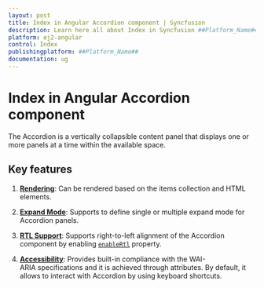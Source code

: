 ```yaml
---
layout: post
title: Index in Angular Accordion component | Syncfusion
description: Learn here all about Index in Syncfusion ##Platform_Name## Accordion component of Syncfusion Essential JS 2 and more.
platform: ej2-angular
control: Index 
publishingplatform: ##Platform_Name##
documentation: ug
---
```


# Index in Angular Accordion component

The Accordion is a vertically collapsible content panel that displays one or more panels at a time within the available space.

## Key features

1. **[Rendering](./getting-started/)**: Can be rendered based on the items collection and HTML elements.

2. **[Expand Mode](./expand-mode/)**: Supports to define single or multiple expand mode for Accordion panels.

3. **[RTL Support](https://ej2.syncfusion.com/angular/documentation/api/accordion#enablertl)**:  Supports right-to-left
 alignment of the Accordion component by enabling [`enableRtl`](https://ej2.syncfusion.com/angular/documentation/api/accordion#enablertl) property.

4. **[Accessibility](./accessibility/)**: Provides built-in compliance with the WAI-ARIA specifications and it is achieved
through attributes. By default, it allows to interact with Accordion by using keyboard shortcuts.